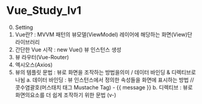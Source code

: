 # Vue_Study_lv1

0. Setting
1. Vue란?
: MVVM 패턴의 뷰모델(ViewModel) 레이어에 해당하는 화면(View)단 라이브러리
2. 간단한 Vue 시작
: new Vue() 뷰 인스턴스 생성
3. 뷰 라우터(Vue-Router)
4. 엑시오스(Axios)
5. 뷰의 템플릿 문법
: 뷰로 화면을 조작하는 방법을의미 / 데이터 바인딩 & 디렉티브로 나뉨
a. 데이터 바인딩 : 뷰 인스턴스에서 정의한 속성들을 화면에 표시하는 방법 //
                 콧수염괄호(머스태치 태그 Mustache Tag) - {{ message }}
b. 디렉티브 : 뷰로 화면의요소를 더 쉽게 조작하기 위한 문법 (v-)
